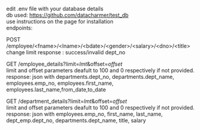 edit .env file with your database details <br>
db used: 
https://github.com/datacharmer/test_db <br>
use instructions on the page for installation<br>
endpoints: 
 
POST /employee/\<fname\>/\<lname\>/\<bdate\>/\<gender\>/\<salary\>/\<dno\>/\<title\><br>
change limit
response :
success/invalid dept_no
 
GET /employee_details?limit=_lmt_&offset=_offset_<br> 
limit and offset parameters deafult to 100 and 0 respectively if not provided. 
response: 
json with departments.dept_no, departments.dept_name, employees.emp_no, employees.first_name, employees.last_name,from_date,to_date 
 
GET /department_details?limit=_lmt_&offset=_offset_<br> 
limit and offset parameters deafult to 100 and 0 respectively if not provided. 
response: 
json with employees.emp_no, first_name, last_name, dept_emp.dept_no, departments.dept_name, title, salary 

